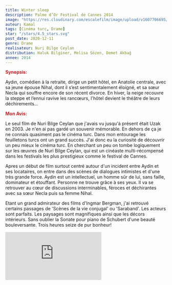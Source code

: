 ```yaml
---
title: Winter sleep
description: Palme d’Or Festival de Cannes 2014
image: "https://res.cloudinary.com/escalefilm/image/upload/v1607706695/WINTER_SLEEP_misc4n.jpg"
auteur: Kamal
tags: [Cinéma turc, Drame]
star: "/stars/4.5_stars.svg"
post_date: 2020-12-11
genre: Drame
realisateur: Nuri Bilge Ceylan
distribution: Haluk Bilginer, Melisa Sözen, Demet Akbağ
annee: 2014
---
```

<span style="color:#db161c">**Synopsis:**</span>

Aydın, comédien à la retraite, dirige un petit hôtel, en Anatolie centrale, avec sa jeune épouse Nihal, dont il s’est sentimentalement éloigné, et sa sœur Necla qui souffre encore de son récent divorce. En hiver, la neige recouvre la steppe et l’ennui ravive les rancœurs, l'hôtel devient le théâtre de leurs déchirements...

<span style="color:#db161c">**Mon Avis:**</span>

Le seul film de Nuri Bilge Ceylan que j'avais vu jusqu'à présent était Uzak en 2003. Je n'en ai pas gardé un souvenir mémorable. En dehors de ça je ne connais quasiment pas le cinéma turc. Dans mon entourage les feuilletons turcs ont un grand succès. J'ai donc eu la curiosité de découvrir un peu mieux le cinéma turc. En cherchant un peu on tombe logiquement sur les œuvres de Nuri Bilge Ceylan, qui est un cinéaste multi-récompensé dans les festivals les plus prestigieux comme le festival de Cannes.

Apres un début de film surtout centré autour d'un incident entre Aydin et ses locataires, on entre dans des scènes de dialogues intimistes et d'une très grande force. Aydin est un intellectuel, un homme sûr de lui, sans faille, dominateur et étouffant. Personne ne trouve grâce à ses yeux. Il va se retrouver au cœur de discussions interminables, féroces et déchirantes avec sa sœur Necla  puis sa femme Nihal.

Etant un grand admirateur des films d'Ingmar Bergman, j'ai retrouvé certains passages de 'Scènes de la vie conjugal' ou 'Saraband'.
Les acteurs sont parfaits. Les paysages sont magnifiques ainsi que les décors intérieurs. Sans oublier la Sonate pour piano de Schubert d'une beauté bouleversante. Trois heures seize de pur bonheur!

<div>
<iframe src="https://www.youtube.com/embed/fJFYujwJd80" frameborder="0" allow="accelerometer; autoplay; clipboard-write; encrypted-media; gyroscope; picture-in-picture" allowfullscreen></iframe>
</div>